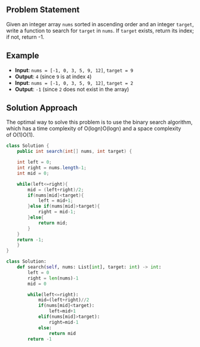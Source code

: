 ## Problem Statement

Given an integer array `nums` sorted in ascending order and an integer `target`, write a function to search for `target` in `nums`. If `target` exists, return its index; if not, return -1.

## Example

- **Input**: `nums = [-1, 0, 3, 5, 9, 12]`, `target = 9`
- **Output**: `4` (since `9` is at index `4`)
- **Input**: `nums = [-1, 0, 3, 5, 9, 12]`, `target = 2`
- **Output**: `-1` (since `2` does not exist in the array)

## Solution Approach

The optimal way to solve this problem is to use the binary search algorithm, which has a time complexity of O(log⁡n)O(logn) and a space complexity of O(1)O(1).


```java
class Solution {
    public int search(int[] nums, int target) {

    int left = 0;
    int right = nums.length-1;
    int mid = 0;

    while(left<=right){
        mid = (left+right)/2;
        if(nums[mid]<target){
            left = mid+1;
        }else if(nums[mid]>target){
            right = mid-1;
        }else{
            return mid;
        }
    }
    return -1;
    }
}
```

```python
class Solution:
    def search(self, nums: List[int], target: int) -> int:
        left = 0
        right = len(nums)-1
        mid = 0

        while(left<=right):
            mid=(left+right)//2
            if(nums[mid]<target):
                left=mid+1
            elif(nums[mid]>target):
                right=mid-1
            else:
                return mid
        return -1
```

